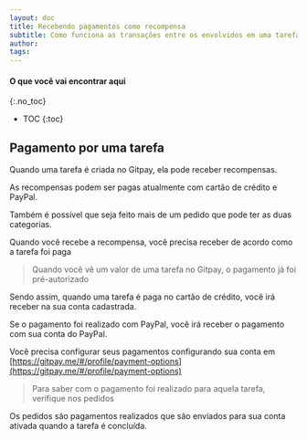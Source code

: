 ```yaml
---
layout: doc
title: Recebendo pagamentos como recompensa
subtitle: Como funciona as transações entre os envolvidos em uma tarefa no Gitpay 
author:
tags:
---
```


#### O que você vai encontrar aqui
{:.no_toc}
* TOC
{:toc}

## Pagamento por uma tarefa
Quando uma tarefa é criada no Gitpay, ela pode receber recompensas.

As recompensas podem ser pagas atualmente com cartão de crédito e PayPal.

Também é possível que seja feito mais de um pedido que pode ter as duas categorias.

Quando você recebe a recompensa, você precisa receber de acordo como a tarefa foi paga

> Quando você vê um valor de uma tarefa no Gitpay, o pagamento já foi pré-autorizado

Sendo assim, quando uma tarefa é paga no cartão de crédito, você irá receber na sua conta cadastrada.

Se o pagamento foi realizado com PayPal, você irá receber o pagamento com sua conta do PayPal.

Você precisa configurar seus pagamentos configurando sua conta em [https://gitpay.me/#/profile/payment-options](https://gitpay.me/#/profile/payment-options) 

> Para saber com o pagamento foi realizado para aquela tarefa, verifique nos pedidos

Os pedidos são pagamentos realizados que são enviados para sua conta ativada quando a tarefa é concluída.
